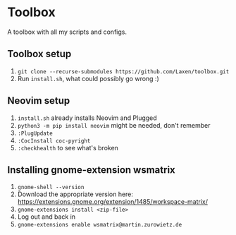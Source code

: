 # Toolbox
A toolbox with all my scripts and configs.

## Toolbox setup
1. `git clone --recurse-submodules https://github.com/Laxen/toolbox.git`
2. Run `install.sh`, what could possibly go wrong :)

## Neovim setup
1. `install.sh` already installs Neovim and Plugged
2. `python3 -m pip install neovim` might be needed, don't remember
3. `:PlugUpdate`
4. `:CocInstall coc-pyright`
5. `:checkhealth` to see what's broken

## Installing gnome-extension wsmatrix
1. `gnome-shell --version`
2. Download the appropriate version here: https://extensions.gnome.org/extension/1485/workspace-matrix/
3. `gnome-extensions install <zip-file>`
4. Log out and back in
5. `gnome-extensions enable wsmatrix@martin.zurowietz.de`

